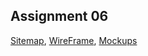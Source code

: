 
## Assignment 06
[Sitemap](https://drive.google.com/file/d/1UgK1iMpVcHrOue86ph7Lm8bxINMhk3ib/view?usp=sharing),
[WireFrame](--------------------------),
[Mockups](https://www.figma.com/design/6872olSVhiF9jfOvsuUxZu/Untitled?node-id=0-1&t=Ri1X8hQRBV7BeG69-1)
